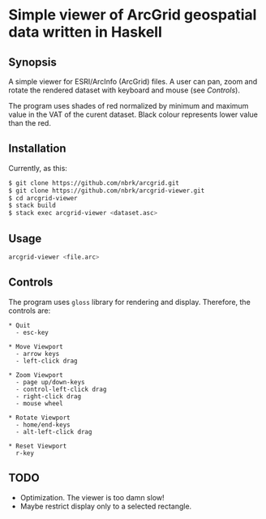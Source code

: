 # Simple viewer of ArcGrid geospatial data written in Haskell

## Synopsis
A simple viewer for ESRI/ArcInfo (ArcGrid) files. A user can pan, zoom and
rotate the rendered dataset with keyboard and mouse (see _Controls_).

The program uses shades of red normalized by minimum and maximum value in the
VAT of the curent dataset. Black colour represents lower value than the red.

## Installation
Currently, as this:

``` sh
$ git clone https://github.com/nbrk/arcgrid.git
$ git clone https://github.com/nbrk/arcgrid-viewer.git
$ cd arcgrid-viewer
$ stack build
$ stack exec arcgrid-viewer <dataset.asc>
```

## Usage

``` sh
arcgrid-viewer <file.arc>
```

## Controls
The program uses `gloss` library for rendering and display. Therefore, the
controls are:

```
* Quit
  - esc-key

* Move Viewport
  - arrow keys
  - left-click drag

* Zoom Viewport
  - page up/down-keys
  - control-left-click drag
  - right-click drag
  - mouse wheel

* Rotate Viewport
  - home/end-keys
  - alt-left-click drag

* Reset Viewport
  r-key
```

## TODO
- Optimization. The viewer is too damn slow!
- Maybe restrict display only to a selected rectangle.
